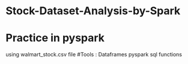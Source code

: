 # Stock-Dataset-Analysis-by-Spark

 # Practice in pyspark  
 using walmart_stock.csv file
 #Tools :
 Dataframes 
 pyspark sql functions
 
